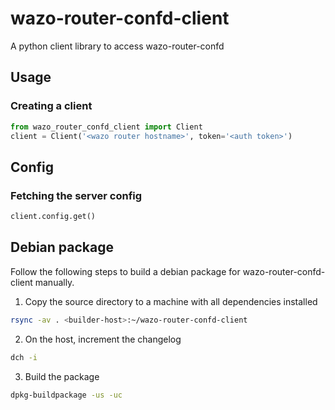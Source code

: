 # wazo-router-confd-client

A python client library to access wazo-router-confd

## Usage

### Creating a client

```python
from wazo_router_confd_client import Client
client = Client('<wazo router hostname>', token='<auth token>')
```

## Config

### Fetching the server config

```python
client.config.get()
```
## Debian package

Follow the following steps to build a debian package for wazo-router-confd-client manually.

1. Copy the source directory to a machine with all dependencies installed

```sh
rsync -av . <builder-host>:~/wazo-router-confd-client
```

2. On the host, increment the changelog

```sh
dch -i
```

3. Build the package

```sh
dpkg-buildpackage -us -uc
```
